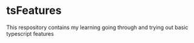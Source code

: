 # tsFeatures
This respository contains my learning going through and trying out basic typescript features
